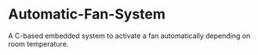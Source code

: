 # Automatic-Fan-System
A C-based embedded system to activate a fan automatically depending on room temperature.
